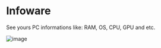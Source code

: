 # Infoware
See yours PC informations like: RAM, OS, CPU, GPU and etc.

![image](https://user-images.githubusercontent.com/70819072/100116928-0c645f80-2e53-11eb-8ccc-76df9ebf0021.png)
